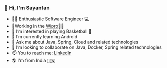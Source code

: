 ### 👋 Hi, I'm Sayantan
- 🧑‍💻 Enthusiastic Software Engineer 💻
- 🔭Working in the [Wipro](https://www.wipro.com/)👨‍💼
- 👀 I’m interested in playing Basketball 🏀
- 🌱 I’m currently learning Android 
- 💬 Ask me about Java, Spring, Cloud and related technologies
- 💞️ I’m looking to collaborate on Java, Docker, Spring related technologies
- 📫 You to reach me: [LinkedIn](https://www.linkedin.com/in/sayantan-mitra-698203113/)
- 🌎 I'm from India 🇮🇳

<!---
sayantan20/sayantan20 is a ✨ special ✨ repository because its `README.md` (this file) appears on your GitHub profile.
You can click the Preview link to take a look at your changes.
--->
